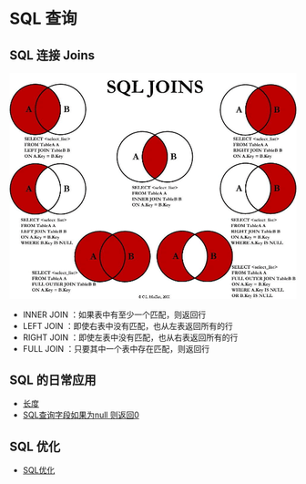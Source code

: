 # SQL 查询

## SQL 连接 Joins
![image](Others/images/sql-join.png)

- INNER JOIN ：如果表中有至少一个匹配，则返回行
- LEFT JOIN ：即使右表中没有匹配，也从左表返回所有的行
- RIGHT JOIN ：即使左表中没有匹配，也从右表返回所有的行
- FULL JOIN ：只要其中一个表中存在匹配，则返回行

## SQL 的日常应用
- [长度](Others/SQL-length.md)
- [SQL查询字段如果为null 则返回0](Others/SQL-null.md)

## SQL 优化

- [SQL优化](SQL-optimize.md)
